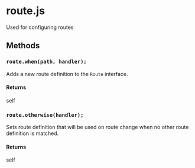 # route.js
Used for configuring routes

## Methods

### `route.when(path, handler);`
Adds a new route definition to the `Route` interface.

#### Returns
self

### `route.otherwise(handler);`
Sets route definition that will be used on route change when no other route
definition is matched.

#### Returns
self
